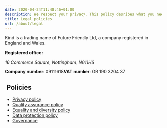 ```yaml
---
date: 2020-04-24T11:48:46+01:00
description: We respect your privacy. This policy desribes what you need to know.
title: Legal policies
url: /about/legal
---
```


Kind is a trading name of Future Friendly Ltd, a company registered in England and Wales.

<strong>Registered office:</strong>
<address>
<span class="numbers">16</span> Commerce Square, Nottingham,
NG<span class="numbers">1</span><span class="numbers">1</span>HS
</address>


<strong>Company number</strong>: 
<span class="numbers">09111618</span><strong>VAT number</strong>: GB <span class="numbers">190</span> <span class="numbers">3204</span> <span class="numbers">37</span>

##  Policies

* <a href="https://madebykind.com/about/legal/privacy">Privacy policy</a>
* <a href="https://madebykind.com/about/legal/quality-assurance-policy">Quality assurance policy</a>
* <a href="https://madebykind.com/about/legal/equality-and-diversity-policy">Equality and diversity policy</a>
* <a href="https://madebykind.com/about/legal/data-protection-policy">Data protection policy</a>
* <a href="https://madebykind.com/about/legal/governance">Governance</a>
